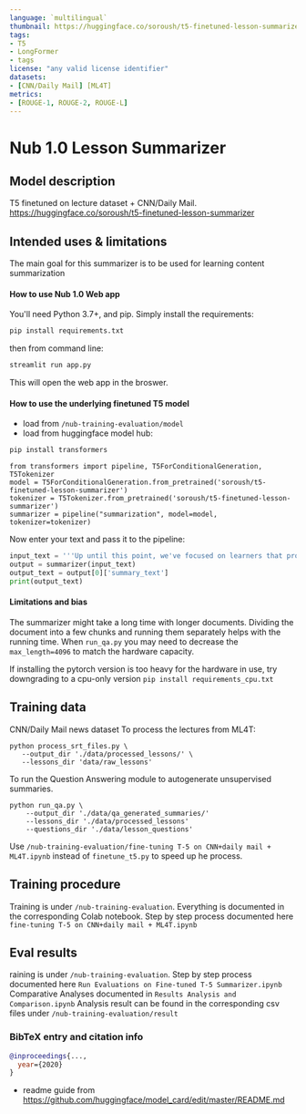 ```yaml
---
language: `multilingual`
thumbnail: https://huggingface.co/soroush/t5-finetuned-lesson-summarizer
tags:
- T5
- LongFormer
- tags
license: "any valid license identifier"
datasets:
- [CNN/Daily Mail] [ML4T]
metrics:
- [ROUGE-1, ROUGE-2, ROUGE-L]
---
```


# Nub 1.0 Lesson Summarizer

## Model description
T5 finetuned on lecture dataset + CNN/Daily Mail.
https://huggingface.co/soroush/t5-finetuned-lesson-summarizer

## Intended uses & limitations
The main goal for this summarizer is to be used for learning content summarization
#### How to use Nub 1.0 Web app
You'll need Python 3.7+, and pip. Simply install the requirements:
```python
pip install requirements.txt
```
then from command line:
```python
streamlit run app.py
```
This will open the web app in the broswer.

#### How to use the underlying finetuned T5 model
 - load from `/nub-training-evaluation/model`
 - load from huggingface model hub:
 ```python
pip install transformers
```
 ```.python
from transformers import pipeline, T5ForConditionalGeneration, T5Tokenizer
model = T5ForConditionalGeneration.from_pretrained('soroush/t5-finetuned-lesson-summarizer')
tokenizer = T5Tokenizer.from_pretrained('soroush/t5-finetuned-lesson-summarizer')
summarizer = pipeline("summarization", model=model, tokenizer=tokenizer)
```
Now enter your text and pass it to the pipeline:
```python
input_text = '''Up until this point, we've focused on learners that provide forecast price changes. We then buy or sell the stocks with the most significant predicted price change. This approach ignores some important issues, such as the certainty of the price change. It also doesn't help us know when to exit the position either. In this lesson, we'll look at reinforcement learning. Reinforcement learners create policies that provide specific direction on which action to take. It's important to point out that when we say reinforcement learning, we're really describing a problem, not a solution. In the same way that linear regression is one solution to the supervised regression problem, there are many algorithms that solve the RL problem. Because I started out as a roboticist, I'm going to first explain this in terms of a problem for a robot. '''
output = summarizer(input_text)
output_text = output[0]['summary_text']
print(output_text)
```
#### Limitations and bias

The summarizer might take a long time with longer documents. Dividing the document into a few chunks and running them separately helps with the running time.
When `run_qa.py` you may need to decrease the `max_length=4096` to match the hardware capacity.

If installing the pytorch version is too heavy for the hardware in use, try downgrading to 
a cpu-only version `pip install requirements_cpu.txt`
## Training data

CNN/Daily Mail news dataset
To process the lectures from ML4T:
 ```
python process_srt_files.py \
    --output_dir './data/processed_lessons/' \
    --lessons_dir 'data/raw_lessons'
``` 
To run the Question Answering module to autogenerate unsupervised summaries.
```
python run_qa.py \
    --output_dir './data/qa_generated_summaries/' 
    --lessons_dir './data/processed_lessons' 
    --questions_dir './data/lesson_questions'
```
Use `/nub-training-evaluation/fine-tuning T-5 on CNN+daily mail + ML4T.ipynb` instead of `finetune_t5.py` to speed up he process.
## Training procedure
Training is under `/nub-training-evaluation`. Everything is documented in the corresponding Colab notebook.
Step by step process documented here `fine-tuning T-5 on CNN+daily mail + ML4T.ipynb`

## Eval results
raining is under `/nub-training-evaluation`.
Step by step process documented here `Run Evaluations on Fine-tuned T-5 Summarizer.ipynb`
Comparative Analyses documented in `Results Analysis and Comparison.ipynb` 
Analysis result can be found in the corresponding csv files under `/nub-training-evaluation/result`
### BibTeX entry and citation info

```bibtex
@inproceedings{...,
  year={2020}
}
```

* readme guide from https://github.com/huggingface/model_card/edit/master/README.md

## 
